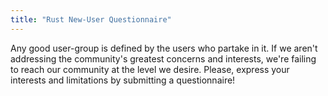 ```yaml
---
title: "Rust New-User Questionnaire"
---
```


Any good user-group is defined by the users who partake in it. If we aren't addressing the community's greatest concerns and interests, we're failing to reach our community at the level we desire. Please, express your interests and limitations by submitting a questionnaire!

